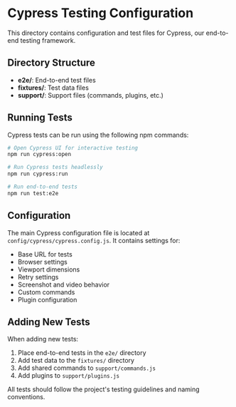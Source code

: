 # Cypress Testing Configuration

This directory contains configuration and test files for Cypress, our end-to-end testing framework.

## Directory Structure

- **e2e/**: End-to-end test files
- **fixtures/**: Test data files
- **support/**: Support files (commands, plugins, etc.)

## Running Tests

Cypress tests can be run using the following npm commands:

```bash
# Open Cypress UI for interactive testing
npm run cypress:open

# Run Cypress tests headlessly
npm run cypress:run

# Run end-to-end tests
npm run test:e2e
```

## Configuration

The main Cypress configuration file is located at `config/cypress/cypress.config.js`. It contains settings for:

- Base URL for tests
- Browser settings
- Viewport dimensions
- Retry settings
- Screenshot and video behavior
- Custom commands
- Plugin configuration

## Adding New Tests

When adding new tests:

1. Place end-to-end tests in the `e2e/` directory
2. Add test data to the `fixtures/` directory
3. Add shared commands to `support/commands.js`
4. Add plugins to `support/plugins.js`

All tests should follow the project's testing guidelines and naming conventions.

